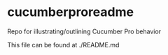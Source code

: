 # cucumberproreadme

Repo for illustrating/outlining Cucumber Pro behavior

This file can be found at ./README.md